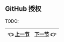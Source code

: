 ## GitHub 授权

TODO:

| :point_left: [上一节](/ch05_04.md) | [下一节](/ch05_06.md) :point_right: |
| - | - |
